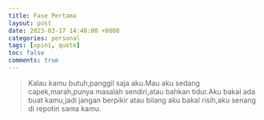 ```yaml
---
title: Fase Pertama
layout: post
date: 2023-03-17 14:48:00 +0800
categories: personal
tags: [opini, quote]
toc: false
comments: true
---
```


> Kalau kamu butuh,panggil saja aku.Mau aku sedang capek,marah,punya masalah sendiri,atau bahkan tidur.Aku bakal ada buat kamu,jadi jangan berpikir atau bilang aku bakal risih,aku senang di repotin sama kamu.